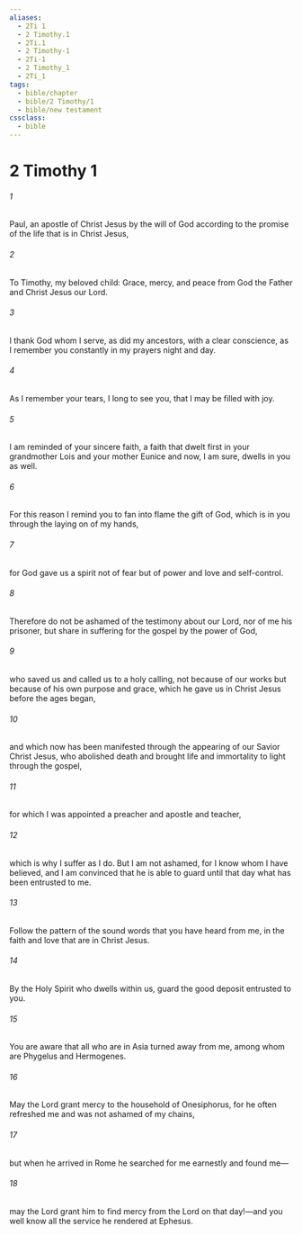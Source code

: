 ```yaml
---
aliases:
  - 2Ti 1
  - 2 Timothy.1
  - 2Ti.1
  - 2 Timothy-1
  - 2Ti-1
  - 2 Timothy_1
  - 2Ti_1
tags:
  - bible/chapter
  - bible/2 Timothy/1
  - bible/new testament
cssclass:
  - bible
---
```


# 2 Timothy 1

###### 1
Paul, an apostle of Christ Jesus by the will of God according to the promise of the life that is in Christ Jesus,
###### 2
To Timothy, my beloved child: Grace, mercy, and peace from God the Father and Christ Jesus our Lord.
###### 3
I thank God whom I serve, as did my ancestors, with a clear conscience, as I remember you constantly in my prayers night and day.
###### 4
As I remember your tears, I long to see you, that I may be filled with joy.
###### 5
I am reminded of your sincere faith, a faith that dwelt first in your grandmother Lois and your mother Eunice and now, I am sure, dwells in you as well.
###### 6
For this reason I remind you to fan into flame the gift of God, which is in you through the laying on of my hands,
###### 7
for God gave us a spirit not of fear but of power and love and self-control.
###### 8
Therefore do not be ashamed of the testimony about our Lord, nor of me his prisoner, but share in suffering for the gospel by the power of God,
###### 9
who saved us and called us to a holy calling, not because of our works but because of his own purpose and grace, which he gave us in Christ Jesus before the ages began,
###### 10
and which now has been manifested through the appearing of our Savior Christ Jesus, who abolished death and brought life and immortality to light through the gospel,
###### 11
for which I was appointed a preacher and apostle and teacher,
###### 12
which is why I suffer as I do. But I am not ashamed, for I know whom I have believed, and I am convinced that he is able to guard until that day what has been entrusted to me.
###### 13
Follow the pattern of the sound words that you have heard from me, in the faith and love that are in Christ Jesus.
###### 14
By the Holy Spirit who dwells within us, guard the good deposit entrusted to you.
###### 15
You are aware that all who are in Asia turned away from me, among whom are Phygelus and Hermogenes.
###### 16
May the Lord grant mercy to the household of Onesiphorus, for he often refreshed me and was not ashamed of my chains,
###### 17
but when he arrived in Rome he searched for me earnestly and found me—
###### 18
may the Lord grant him to find mercy from the Lord on that day!—and you well know all the service he rendered at Ephesus.


